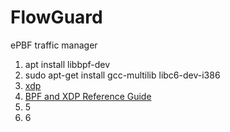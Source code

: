 # FlowGuard
ePBF traffic manager
1. apt install libbpf-dev
2. sudo apt-get install gcc-multilib libc6-dev-i386
3. [xdp](https://blogs.igalia.com/dpino/2019/01/10/the-express-data-path/)
4. [BPF and XDP Reference Guide](https://docs.cilium.io/en/latest/reference-guides/bpf/index.html#bpf-and-xdp-reference-guide)
5. 5
6. 6